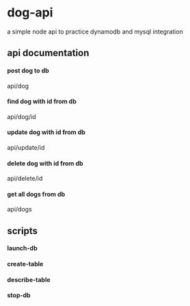 # dog-api
a simple node api to practice dynamodb and mysql integration

## api documentation

#### post dog to db
api/dog

#### find dog with id from db
api/dog/id

#### update dog with id from db
api/update/id

#### delete dog with id from db
api/delete/id

#### get all dogs from db
api/dogs

## scripts

#### launch-db

#### create-table

#### describe-table

#### stop-db